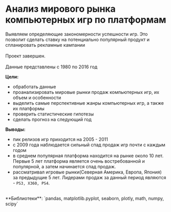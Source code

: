 # Анализ мирового рынка компьютерных игр по платформам
Выявляем определяющие закономерности успешности игр. Это позволит сделать ставку на потенциально популярный продукт и спланировать рекламные кампании<br>
<br>
Проект завершен. <br>
<br>
Данные представлены с 1980 по 2016 год
<br>

**Цели:** <br>
- обработать данные
- проанализировать мировые рынки продаж компьютерных игр, их объем и особенности
- выделить самые перспективные жанры компьютерных игр, а также их платформы 
- проверить статистические гипотезы
- сделать прогноз на следующий год

**Выводы:**
- пик релизов игр приходится на 2005 - 2011
- с 2009 года наблюдается сильный спад продаж игр почти с каждым годом
- в среднем популярная платформа находится на рынке около 10 лет. Первые 5 лет платформа является очень востребованной и популярной, а затем начинается спад продаж.
- рассматривал игровые рынки(Северная Америка, Европа, Япония) за предыдущие 5 лет. Лидерами продаж за данный период являются - `PS3, X360, PS4`.

<br>
**Библиотеки**: `pandas, matplotlib.pyplot, seaborn, plotly, math, numpy, scipy`

